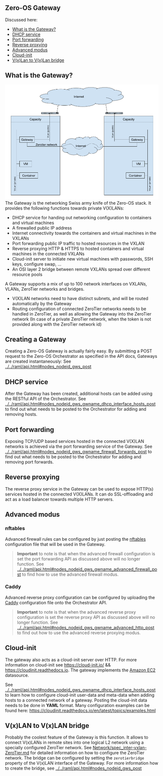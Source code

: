 ## Zero-OS Gateway

Discussed here:
- [What is the Gateway?](#what-is-the-Gateway)
- [DHCP service](#dhcp-service)
- [Port forwarding](#port-forwarding)
- [Reverse proxying](#reverse-proxying)
- [Advanced modus](#advanced-modus)
- [Cloud-init](#cloud-init)
- [V(x)Lan to V(x)Lan bridge](#vxlan-to-vxlan-bridge)

## What is the Gateway?
![Gateway](gateway.png)
The Gateway is the networking Swiss army knife of the Zero-OS stack. It provides the following functions towards private V(X)LANs:
- DHCP service for handing out networking configuration to containers and virtual machines
- A firewalled public IP address
- Internet connectivity towards the containers and virtual machines in the VXLANs
- Port forwarding public IP traffic to hosted resources in the VXLAN
- Reverse proxying HTTP & HTTPS to hosted containers and virtual machines in the connected VXLANs
- Cloud-init server to initiate new virtual machines with passwords, SSH keys, configure swap, ...
- An OSI layer 2 bridge between remote VXLANs spread over different resource pools

A Gateway supports a mix of up to 100 network interfaces on VXLANs, VLANs, ZeroTier networks and bridges.
- V(X)LAN networks need to have distinct subnets, and will be routed automatically by the Gateway
- Routing configuration of connected ZeroTier networks needs to be handled in ZeroTier, as well as allowing the Gateway into the ZeroTier network (In case of a private ZeroTier network, when the token is not provided along with the ZeroTier network id)

## Creating a Gateway
Creating a Zero-OS Gateway is actually fairly easy. By submitting a POST request to the Zero-OS Orchestrator as specified in the API docs, Gateways are created instantaneously:
See [../../raml/api.html#nodes_nodeid_gws_post](https://htmlpreviewer.github.io/?../../raml/api.html#nodes__nodeid__gws_post)

## DHCP service
After the Gateway has been created, additional hosts can be added using the RESTful API of the Orchestrator. See [../../raml/api.html#nodes_nodeid_gws_gwname_dhcp_interface_hosts_post](https://htmlpreviewer.github.io/?../../raml/api.html#nodes__nodeid__gws__gwname__dhcp__interface__hosts_post) to find out what needs to be posted to the Orchestrator for adding and removing hosts.

## Port forwarding
Exposing TCP/UDP based services hosted in the connected V(X)LAN networks is achieved via the port forwarding service of the Gateway. See [../../raml/api.html#nodes_nodeid_gws_gwname_firewall_forwards_post](https://htmlpreviewer.github.io/?../../raml/api.html#nodes__nodeid__gws__gwname__firewall_forwards_post) to find out what needs to be posted to the Orchestrator for adding and removing port forwards.

## Reverse proxying
The reverse proxy service in the Gateway can be used to expose HTTP(s) services hosted in the connected V(X)LANs. It can do SSL-offloading and act as a load balancer towards multiple HTTP servers.

## Advanced modus

### nftables
Advanced firewall rules can be configured by just posting the [nftables](https://en.wikipedia.org/wiki/Nftables) configuration file that will be used in the Gateway.

> **Important** to note is that when the advanced firewall configuration is set the port forwarding API as discussed above will no longer function. See [../../raml/api.html#nodes_nodeid_gws_gwname_advanced_firewall_post](https://htmlpreviewer.github.io/?../../raml/api.html#nodes__nodeid__gws__gwname__advanced_firewall_post) to find how to use the advanced firewall modus.

### Caddy
Advanced reverse proxy configuration can be configured by uploading the [Caddy](https://caddyserver.com/) configuration file onto the Orchestrator API.

> **Important** to note is that when the advanced reverse proxy configuration is set the reverse proxy API as discussed above will no longer function. See [../../raml/api.html#nodes_nodeid_gws_gwname_advanced_http_post](https://htmlpreviewer.github.io/?../../raml/api.html#nodes__nodeid__gws__gwname__advanced_http_post) to find out how to use the advanced reverse proxying modus.

## Cloud-init
The gateway also acts as a cloud-init server over HTTP. For more information on cloud-init see https://cloud-init.io/ && https://cloudinit.readthedocs.io.
The gateway implements the [Amazon EC2](http://cloudinit.readthedocs.io/en/latest/topics/datasources/ec2.html) datasource.

See [../../raml/api.html#nodes_nodeid_gws_gwname_dhcp_interface_hosts_post](https://htmlpreviewer.github.io/?../../raml/api.html#nodes__nodeid__gws__gwname__dhcp__interface__hosts_post) to learn how to configure cloud-init user-data and meta-data when adding hosts to a connected network of a gateway. Posting the cloud-init data needs to be done in **YAML** format. Many configuration examples can be found here: https://cloudinit.readthedocs.io/en/latest/topics/examples.html


## V(x)LAN to V(x)LAN bridge
Probably the coolest feature of the Gateway is this function. It allows to connect V(x)LANs in remote sites into one logical L2 network using a specially configured ZeroTier network. See [Network/spec_inter-vxlan-ZeroTier.md](../Network/spec_inter-vxlan-zerotier.md) for detailed information on how to configure the ZeroTier network.
The bridge can be configured by setting the `zerotierbridge` property of the V(x)LAN interface of the Gateway. For more information how to create the bridge, see [../../raml/api.html#nodes_nodeid_gws_post](https://htmlpreviewer.github.io/?../../raml/api.html#nodes__nodeid__gws_post)
